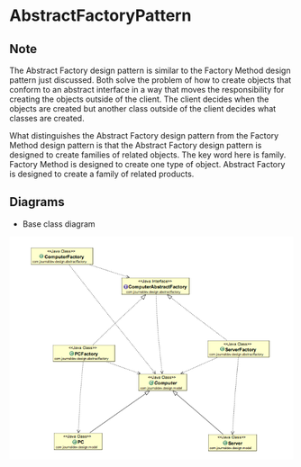 # AbstractFactoryPattern

Note
--------------
The Abstract Factory design pattern is similar to the Factory Method design pattern just discussed. Both solve the problem of how to create objects that conform to an abstract interface in a way that moves the responsibility for creating the objects outside of the client. The client decides when the objects are created but another class outside of the client decides what classes are created.

What distinguishes the Abstract Factory design pattern from the Factory Method design pattern is that the Abstract Factory design pattern is designed to create families of related objects. The key word here is family. Factory Method is designed to create one type of object. Abstract Factory is designed to create a family of related products.

Diagrams
--------------
- Base class diagram

![alt text](./Abstract-Factory-Pattern.png)
